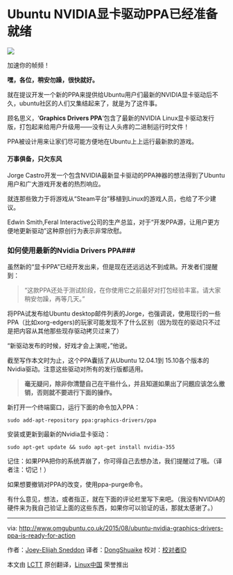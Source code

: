 Ubuntu NVIDIA显卡驱动PPA已经准备就绪
================================================================================
![](http://www.omgubuntu.co.uk/wp-content/uploads/2015/08/Screen-Shot-2015-08-12-at-14.19.42.png)

加速你的帧频！

**嘿，各位，稍安勿躁，很快就好。**

就在提议开发一个新的PPA来提供给Ubuntu用户们最新的NVIDIA显卡驱动后不久，ubuntu社区的人们又集结起来了，就是为了这件事。

顾名思义，‘**Graphics Drivers PPA**’包含了最新的NVIDIA Linux显卡驱动发行版，打包起来给用户升级用——没有让人头疼的二进制运行时文件！

PPA被设计用来让家们尽可能方便地在Ubuntu上上运行最新款的游戏。

#### 万事俱备，只欠东风 ####

Jorge Castro开发一个包含NVIDIA最新显卡驱动的PPA神器的想法得到了Ubuntu用户和广大游戏开发者的热烈响应。

就连那些致力于将游戏从“Steam平台”移植到Linux的游戏人员，也给了不少建议。

Edwin Smith,Feral Interactive公司的生产总监，对于“开发PPA源，让用户更方便地更新驱动”这种原创行为表示非常欣慰。

### 如何使用最新的Nvidia Drivers PPA###

虽然新的“显卡PPA”已经开发出来，但是现在还远远达不到成熟。开发者们提醒到：

>“这款PPA还处于测试阶段，在你使用它之前最好对打包经验丰富。请大家稍安勿躁，再等几天。”

将PPA试发布给Ubuntu desktop邮件列表的Jorge，也强调说，使用现行的一些PPA（比如xorg-edgers)的玩家可能发现不了什么区别（因为现在的驱动只不过是把内容从其他那些现存驱动拷贝过来了）

“新驱动发布的时候，好戏才会上演呢，”他说。

截至写作本文时为止，这个PPA囊括了从Ubuntu 12.04.1到 15.10各个版本的Nvidia驱动。注意这些驱动对所有的发行版都适用。

> **毫无疑问，除非你清楚自己在干些什么，并且知道如果出了问题应该怎么撤销，否则就不要进行下面的操作。**

新打开一个终端窗口，运行下面的命令加入PPA：

    sudo add-apt-repository ppa:graphics-drivers/ppa

安装或更新到最新的Nvidia显卡驱动：

    sudo apt-get update && sudo apt-get install nvidia-355

记住：如果PPA把你的系统弄崩了，你可得自己去想办法，我们提醒过了哦。（译者注：切记！）

如果想要撤销对PPA的改变，使用ppa-purge命令。

有什么意见，想法，或者指正，就在下面的评论栏里写下来吧。（我没有NVIDIA的硬件来为我自己验证上面的这些东西，如果你可以验证的话，那就太感谢了。）

--------------------------------------------------------------------------------

via: http://www.omgubuntu.co.uk/2015/08/ubuntu-nvidia-graphics-drivers-ppa-is-ready-for-action

作者：[Joey-Elijah Sneddon][a]
译者：[DongShuaike](https://github.com/DongShuaike)
校对：[校对者ID](https://github.com/校对者ID)

本文由 [LCTT](https://github.com/LCTT/TranslateProject) 原创翻译，[Linux中国](http://linux.cn/) 荣誉推出

[a]:https://plus.google.com/117485690627814051450/?rel=author
[1]:http://www.omgubuntu.co.uk/2015/08/ubuntu-easy-install-latest-nvidia-linux-drivers




